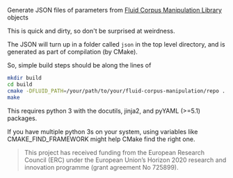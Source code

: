 Generate JSON files of parameters from [Fluid Corpus Manipulation Library](https://github.com/flucoma/flucoma-core) objects

This is quick and dirty, so don't be surprised at weirdness.

The JSON will turn up in a folder called `json` in the top level directory, and is generated as part of compilation (by CMake).

So, simple build steps should be along the lines of
```bash
mkdir build
cd build
cmake -DFLUID_PATH=/your/path/to/your/fluid-corpus-manipulation/repo ..
make
```

This requires python 3 with the docutils, jinja2, and pyYAML (>=5.1)  packages. 

If you have multiple python 3s on your system, using variables like CMAKE_FIND_FRAMEWORK might help CMake find the right one. 


> This project has received funding from the European Research Council (ERC) under the European Union’s Horizon 2020 research and innovation programme (grant agreement No 725899).
